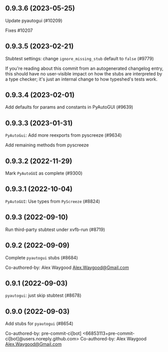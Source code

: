 ## 0.9.3.6 (2023-05-25)

Update pyautogui (#10209)

Fixes #10207

## 0.9.3.5 (2023-02-21)

Stubtest settings: change `ignore_missing_stub` default to `false` (#9779)

If you're reading about this commit from an autogenerated changelog entry, this should have no user-visible impact on how the stubs are interpreted by a type checker; it's just an internal change to how typeshed's tests work.

## 0.9.3.4 (2023-02-01)

Add defaults for params and constants in PyAutoGUI (#9639)

## 0.9.3.3 (2023-01-31)

`PyAutoGui`: Add more reexports from pyscreeze (#9634)

Add remaining methods from pyscreeze

## 0.9.3.2 (2022-11-29)

Mark `PyAutoGUI` as complete (#9300)

## 0.9.3.1 (2022-10-04)

`PyAutoGUI`: Use types from `PyScreeze` (#8824)

## 0.9.3 (2022-09-10)

Run third-party stubtest under xvfb-run (#8719)

## 0.9.2 (2022-09-09)

Complete `pyautogui` stubs (#8684)

Co-authored-by: Alex Waygood <Alex.Waygood@Gmail.com>

## 0.9.1 (2022-09-03)

`pyautogui`: just skip stubtest (#8678)

## 0.9.0 (2022-09-03)

Add stubs for `pyautogui` (#8654)

Co-authored-by: pre-commit-ci[bot] <66853113+pre-commit-ci[bot]@users.noreply.github.com>
Co-authored-by: Alex Waygood <Alex.Waygood@Gmail.com>

